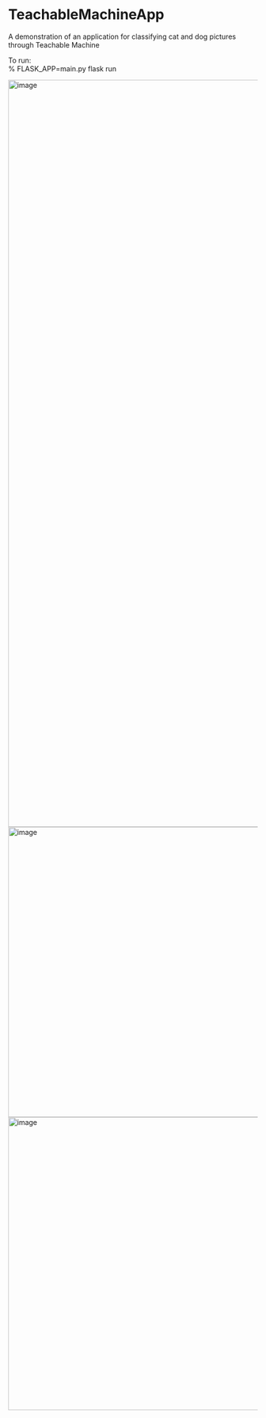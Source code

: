 # TeachableMachineApp
A demonstration of an application for classifying cat and dog pictures through Teachable Machine

To run:\
% FLASK_APP=main.py flask run

<img width="1509" alt="image" src="https://github.com/user-attachments/assets/d2707078-14a0-4842-90d1-cd82d660e083" />

<img width="586" alt="image" src="https://github.com/user-attachments/assets/467c4d89-872d-48df-a8cf-e33d50bf36c2" />

<img width="592" alt="image" src="https://github.com/user-attachments/assets/a91de1ed-4bcd-4c16-9cc8-fd463e7ad85a" />


